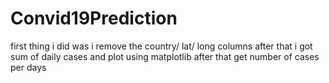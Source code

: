 # Convid19Prediction

first thing i did was i remove the country/ lat/ long columns
after that i got sum of daily cases and plot using matplotlib
after that get number of cases per days